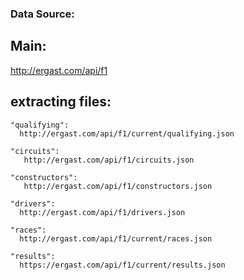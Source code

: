 ### Data Source:

## Main:
http://ergast.com/api/f1

## extracting files:
    "qualifying":
      http://ergast.com/api/f1/current/qualifying.json
    
    "circuits":
       http://ergast.com/api/f1/circuits.json
    
    "constructors":
       http://ergast.com/api/f1/constructors.json
    
    "drivers": 
      http://ergast.com/api/f1/drivers.json
    
    "races":
      http://ergast.com/api/f1/current/races.json
      
    "results": 
      https://ergast.com/api/f1/current/results.json
